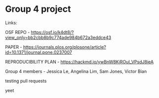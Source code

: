 # Group 4 project

Links: 

OSF REPO - https://osf.io/k4dt8/?view_only=bb2cbb8b9c774ade984b672a3eddce43

PAPER - https://journals.plos.org/plosone/article?id=10.1371/journal.pone.0237007

REPRODUCIBILITY PLAN - https://hackmd.io/ywBnW8KjROuI_VPsdJ8ieA




Group 4 members - Jessica Le, Angelina Lim, Sam Jones, Victor Bian


testing pull requests

yeet